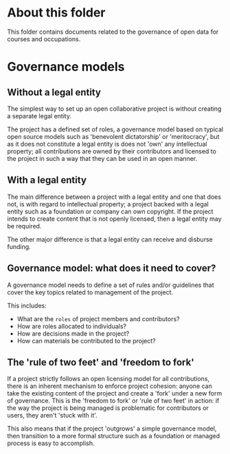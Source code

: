 # About this folder

This folder contains documents related to the governance of open data for courses and occupations.

# Governance models

## Without a legal entity

The simplest way to set up an open collaborative project is without creating a separate legal entity.

The project has a defined set of roles, a governance model based on typical open source models such as
'benevolent dictatorship' or 'meritocracy', but as it does not constitute a legal entity is does
not 'own' any intellectual property; all contributions are owned by their contributors and licensed
to the project in such a way that they can be used in an open manner.

## With a legal entity

The main difference between a project with a legal entity and one that does not, is with regard to intellectual
property; a project backed with a legal entity such as a foundation or company can own copyright. 
If the project intends to create content that is not openly licensed, then a legal entity may be required.

The other major difference is that a legal entity can receive and disburse funding.

## Governance model: what does it need to cover?

A governance model needs to define a set of rules and/or guidelines that cover the key topics related
to management of the project. 

This includes:

* What are the `roles` of project members and contributors?
* How are roles allocated to individuals?
* How are decisions made in the project?
* How can materials be contributed to the project?

## The 'rule of two feet' and 'freedom to fork'

If a project strictly follows an open licensing model for all contributions, there is an inherent
mechanism to enforce project cohesion: anyone can take the existing content of the project and 
create a 'fork' under a new form of governance. This is the 'freedom to fork' or 'rule of two feet'
in action: if the way the project is being managed is problematic for contributors or users, they
aren't 'stuck with it'.

This also means that if the project 'outgrows' a simple governance model, then transition to 
a more formal structure such as a foundation or managed process is easy to accomplish.
